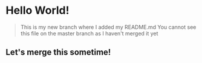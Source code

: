 # Hello World!

> This is my new branch where I added my README.md
> You cannot see this file on the master branch as I haven't merged it yet


## Let's merge this sometime!
